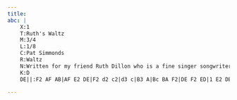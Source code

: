 ```yaml
---
title: 
abc: |
    X:1
    T:Ruth's Waltz
    M:3/4
    L:1/8
    C:Pat Simmonds
    R:Waltz
    N:Written for my friend Ruth Dillon who is a fine singer songwriter in Galway
    K:D
    DE||:F2 AF AB|AF E2 DE|F2 d2 c2|d3 c|B3 A|Bc BA F2|DE F2 ED|1 E2 DE:||2D2 dc||:B2 BA Bc|BA F2 dc|B2 d2 e2|~f3 dc|B3 A Bc|BA F2 DE|1 F2 E2 D2|E3 dc:||2 F2 d2 c2|B3||
    
---
```

